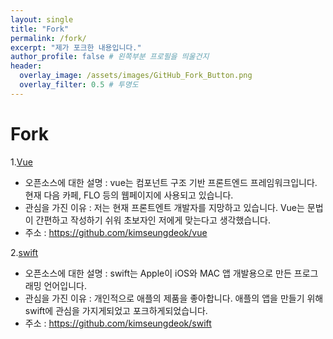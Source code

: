 ```yaml
---
layout: single
title: "Fork"
permalink: /fork/
excerpt: "제가 포크한 내용입니다."
author_profile: false # 왼쪽부분 프로필을 띄울건지
header:
  overlay_image: /assets/images/GitHub_Fork_Button.png
  overlay_filter: 0.5 # 투명도
---
```


# Fork

1.[Vue](https://github.com/kimseungdeok/vue)  
- 오픈소스에 대한 설명 : vue는 컴포넌트 구조 기반 프론트엔드 프레임워크입니다. 현재 다음 카페, FLO 등의 웹페이지에 사용되고 있습니다.
- 관심을 가진 이유 : 저는 현재 프론트엔트 개발자를 지망하고 있습니다. Vue는 문법이 간편하고 작성하기 쉬워 초보자인 저에게 맞는다고 생각했습니다. 
- 주소 : https://github.com/kimseungdeok/vue

2.[swift](https://github.com/kimseungdeok/swift)
- 오픈소스에 대한 설명 : swift는 Apple이 iOS와 MAC 앱 개발용으로 만든 프로그래밍 언어입니다. 
- 관심을 가진 이유 : 개인적으로 애플의 제품을 좋아합니다. 애플의 앱을 만들기 위해 swift에 관심을 가지게되었고 포크하게되었습니다.
- 주소 : https://github.com/kimseungdeok/swift